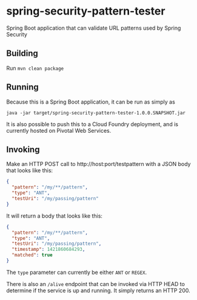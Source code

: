 # spring-security-pattern-tester
Spring Boot application that can validate URL patterns used by Spring Security

## Building
Run `mvn clean package`

## Running
Because this is a Spring Boot application, it can be run as simply as
```
java -jar target/spring-security-pattern-tester-1.0.0.SNAPSHOT.jar
```

It is also possible to push this to a Cloud Foundry deployment, and is currently
hosted on Pivotal Web Services.

## Invoking
Make an HTTP POST call to http://host:port/testpattern with a JSON body that looks
like this:
```json
{
  "pattern": "/my/**/pattern",
  "type": "ANT",
  "testUri": "/my/passing/pattern"
}
```

It will return a body that looks like this:
```json
{
  "pattern": "/my/**/pattern",
  "type": "ANT",
  "testUri": "/my/passing/pattern",
  "timestamp": 1421860684293,
  "matched": true
}
```

The `type` parameter can currently be either `ANT` or `REGEX`.

There is also an `/alive` endpoint that can be invoked via HTTP HEAD to determine
if the service is up and running. It simply returns an HTTP 200.
